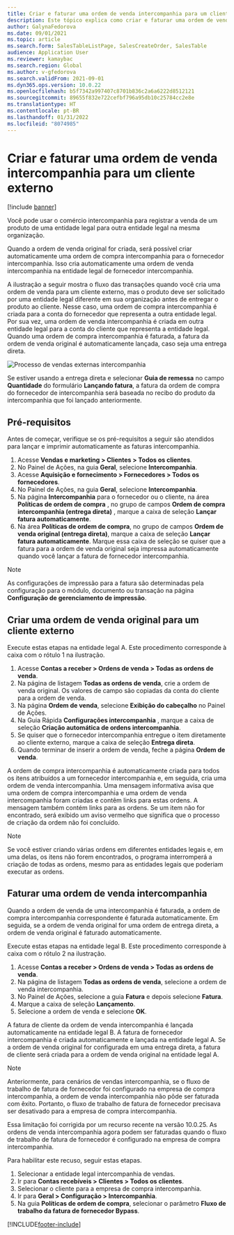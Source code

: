 ```yaml
---
title: Criar e faturar uma ordem de venda intercompanhia para um cliente externo
description: Este tópico explica como criar e faturar uma ordem de venda intercompanhia para um cliente externo
author: GalynaFedorova
ms.date: 09/01/2021
ms.topic: article
ms.search.form: SalesTableListPage, SalesCreateOrder, SalesTable
audience: Application User
ms.reviewer: kamaybac
ms.search.region: Global
ms.author: v-gfedorova
ms.search.validFrom: 2021-09-01
ms.dyn365.ops.version: 10.0.22
ms.openlocfilehash: b5f7342a997407c8701b836c2a6a6222d8512121
ms.sourcegitcommit: 89655f832e722cefbf796a95db10c25784cc2e8e
ms.translationtype: HT
ms.contentlocale: pt-BR
ms.lasthandoff: 01/31/2022
ms.locfileid: "8074985"
---
```

# <a name="create-and-invoice-an-intercompany-sales-order-for-an-external-customer"></a>Criar e faturar uma ordem de venda intercompanhia para um cliente externo

[!include [banner](../../includes/banner.md)]

Você pode usar o comércio intercompanhia para registrar a venda de um produto de uma entidade legal para outra entidade legal na mesma organização.

Quando a ordem de venda original for criada, será possível criar automaticamente uma ordem de compra intercompanhia para o fornecedor intercompanhia. Isso cria automaticamente uma ordem de venda intercompanhia na entidade legal de fornecedor intercompanhia.

A ilustração a seguir mostra o fluxo das transações quando você cria uma ordem de venda para um cliente externo, mas o produto deve ser solicitado por uma entidade legal diferente em sua organização antes de entregar o produto ao cliente. Nesse caso, uma ordem de compra intercompanhia é criada para a conta do fornecedor que representa a outra entidade legal. Por sua vez, uma ordem de venda intercompanhia é criada em outra entidade legal para a conta do cliente que representa a entidade legal. Quando uma ordem de compra intercompanhia é faturada, a fatura da ordem de venda original é automaticamente lançada, caso seja uma entrega direta.

![Processo de vendas externas intercompanhia](media/intercompanyexternalsalesprocess.png)

Se estiver usando a entrega direta e selecionar **Guia de remessa** no campo **Quantidade** do formulário **Lançando fatura**, a fatura da ordem de compra do fornecedor de intercompanhia será baseada no recibo do produto da intercompanhia que foi lançado anteriormente.

## <a name="prerequisites"></a>Pré-requisitos

Antes de começar, verifique se os pré-requisitos a seguir são atendidos para lançar e imprimir automaticamente as faturas intercompanhia.

1. Acesse **Vendas e marketing \> Clientes \> Todos os clientes**.
1. No Painel de Ações, na guia **Geral**, selecione **Intercompanhia**.
1. Acesse **Aquisição e fornecimento \> Fornecedores \> Todos os fornecedores**.
1. No Painel de Ações, na guia **Geral**, selecione **Intercompanhia**.
1. Na página **Intercompanhia** para o fornecedor ou o cliente, na área **Políticas de ordem de compra** , no grupo de campos **Ordem de compra intercompanhia (entrega direta)** , marque a caixa de seleção **Lançar fatura automaticamente**.
1. Na área **Políticas de ordem de compra**, no grupo de campos **Ordem de venda original (entrega direta)**, marque a caixa de seleção **Lançar fatura automaticamente**. Marque essa caixa de seleção se quiser que a fatura para a ordem de venda original seja impressa automaticamente quando você lançar a fatura de fornecedor intercompanhia.

> [!NOTE]
> As configurações de impressão para a fatura são determinadas pela configuração para o módulo, documento ou transação na página **Configuração de gerenciamento de impressão**.

## <a name="create-an-original-sales-order-for-an-external-customer"></a>Criar uma ordem de venda original para um cliente externo

Execute estas etapas na entidade legal A. Este procedimento corresponde à caixa com o rótulo 1 na ilustração.

1. Acesse **Contas a receber \> Ordens de venda \> Todas as ordens de venda**.
1. Na página de listagem **Todas as ordens de venda**, crie a ordem de venda original. Os valores de campo são copiadas da conta do cliente para a ordem de venda.
1. Na página **Ordem de venda**, selecione **Exibição do cabeçalho** no Painel de Ações.
1. Na Guia Rápida **Configurações intercompanhia** , marque a caixa de seleção **Criação automática de ordens intercompanhia**.
1. Se quiser que o fornecedor intercompanhia entregue o item diretamente ao cliente externo, marque a caixa de seleção **Entrega direta**.
1. Quando terminar de inserir a ordem de venda, feche a página **Ordem de venda**.

A ordem de compra intercompanhia é automaticamente criada para todos os itens atribuídos a um fornecedor intercompanhia e, em seguida, cria uma ordem de venda intercompanhia. Uma mensagem informativa avisa que uma ordem de compra intercompanhia e uma ordem de venda intercompanhia foram criadas e contêm links para estas ordens. A mensagem também contém links para as ordens. Se um item não for encontrado, será exibido um aviso vermelho que significa que o processo de criação da ordem não foi concluído.

> [!NOTE]
> Se você estiver criando várias ordens em diferentes entidades legais e, em uma delas, os itens não forem encontrados, o programa interromperá a criação de todas as ordens, mesmo para as entidades legais que poderiam executar as ordens.

## <a name="invoice-an-intercompany-sales-order"></a>Faturar uma ordem de venda intercompanhia

Quando a ordem de venda de uma intercompanhia é faturada, a ordem de compra intercompanhia correspondente é faturada automaticamente. Em seguida, se a ordem de venda original for uma ordem de entrega direta, a ordem de venda original é faturado automaticamente.

Execute estas etapas na entidade legal B. Este procedimento corresponde à caixa com o rótulo 2 na ilustração.

1. Acesse **Contas a receber \> Ordens de venda \> Todas as ordens de venda**.
1. Na página de listagem **Todas as ordens de venda**, selecione a ordem de venda intercompanhia.
1. No Painel de Ações, selecione a guia **Fatura** e depois selecione **Fatura**.
1. Marque a caixa de seleção **Lançamento**.
1. Selecione a ordem de venda e selecione **OK**.

A fatura de cliente da ordem de venda intercompanhia é lançada automaticamente na entidade legal B. A fatura de fornecedor intercompanhia é criada automaticamente e lançada na entidade legal A. Se a ordem de venda original for configurada em uma entrega direta, a fatura de cliente será criada para a ordem de venda original na entidade legal A.

> [!NOTE]
> Anteriormente, para cenários de vendas intercompanhia, se o fluxo de trabalho de fatura de fornecedor foi configurado na empresa de compra intercompanhia, a ordem de venda intercompanhia não pôde ser faturada com êxito. Portanto, o fluxo de trabalho de fatura de fornecedor precisava ser desativado para a empresa de compra intercompanhia. 
> 
> Essa limitação foi corrigida por um recurso recente na versão 10.0.25. As ordens de venda intercompanhia agora podem ser faturadas quando o fluxo de trabalho de fatura de fornecedor é configurado na empresa de compra intercompanhia.
> 
> Para habilitar este recuso, seguir estas etapas.
>
> 1. Selecionar a entidade legal intercompanhia de vendas.  
> 2. Ir para **Contas recebíveis \> Clientes \> Todos os clientes**.
> 3. Selecionar o cliente para a empresa de compra intercompanhia.
> 4. Ir para **Geral \> Configuração \> Intercompanhia**.
> 5. Na guia **Políticas de ordem de compra**, selecionar o parâmetro **Fluxo de trabalho da fatura de fornecedor Bypass**.

[!INCLUDE[footer-include](../../includes/footer-banner.md)]
